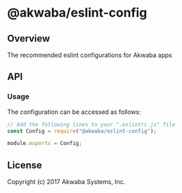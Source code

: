 # @akwaba/eslint-config

## Overview

The recommended eslint configurations for Akwaba apps


## API

### Usage

The configuration can be accessed as follows:

```js
// Add the following lines to your ".eslintrc.js" file
const Config = require("@akwaba/eslint-config");

module.exports = Config;

```


## License
Copyright (c) 2017 Akwaba Systems, Inc.
